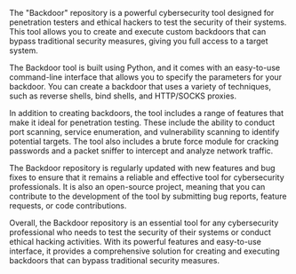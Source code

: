 The "Backdoor" repository is a powerful cybersecurity tool designed for penetration testers and ethical hackers to test the security of their systems. This tool allows you to create and execute custom backdoors that can bypass traditional security measures, giving you full access to a target system.

The Backdoor tool is built using Python, and it comes with an easy-to-use command-line interface that allows you to specify the parameters for your backdoor. You can create a backdoor that uses a variety of techniques, such as reverse shells, bind shells, and HTTP/SOCKS proxies.

In addition to creating backdoors, the tool includes a range of features that make it ideal for penetration testing. These include the ability to conduct port scanning, service enumeration, and vulnerability scanning to identify potential targets. The tool also includes a brute force module for cracking passwords and a packet sniffer to intercept and analyze network traffic.

The Backdoor repository is regularly updated with new features and bug fixes to ensure that it remains a reliable and effective tool for cybersecurity professionals. It is also an open-source project, meaning that you can contribute to the development of the tool by submitting bug reports, feature requests, or code contributions.

Overall, the Backdoor repository is an essential tool for any cybersecurity professional who needs to test the security of their systems or conduct ethical hacking activities. With its powerful features and easy-to-use interface, it provides a comprehensive solution for creating and executing backdoors that can bypass traditional security measures.
